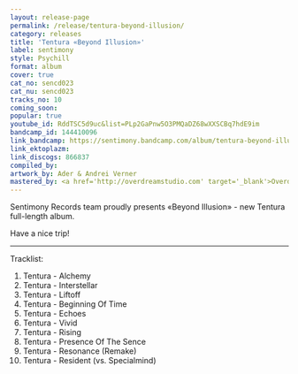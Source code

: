 ```yaml
---
layout: release-page
permalink: /release/tentura-beyond-illusion/
category: releases
title: 'Tentura «Beyond Illusion»'
label: sentimony
style: Psychill
format: album
cover: true
cat_no: sencd023
cat_nu: sencd023
tracks_no: 10
coming_soon: 
popular: true
youtube_id: RddTSC5d9uc&list=PLp2GaPnw5O3PMQaDZ68wXXSCBq7hdE9im
bandcamp_id: 144410096
link_bandcamp: https://sentimony.bandcamp.com/album/tentura-beyond-illusion
link_ektoplazm: 
link_discogs: 866837
compiled_by: 
artwork_by: Ader & Andrei Verner
mastered_by: <a href='http://overdreamstudio.com' target='_blank'>Overdream Studio</a>
---
```


Sentimony Records team proudly presents «Beyond Illusion» - new Tentura full-length album.

Have a nice trip!

---
Tracklist:

01. Tentura - Alchemy
02. Tentura - Interstellar
03. Tentura - Liftoff
04. Tentura - Beginning Of Time
05. Tentura - Echoes
06. Tentura - Vivid
07. Tentura - Rising
08. Tentura - Presence Of The Sence
09. Tentura - Resonance (Remake)
10. Tentura - Resident (vs. Specialmind)
